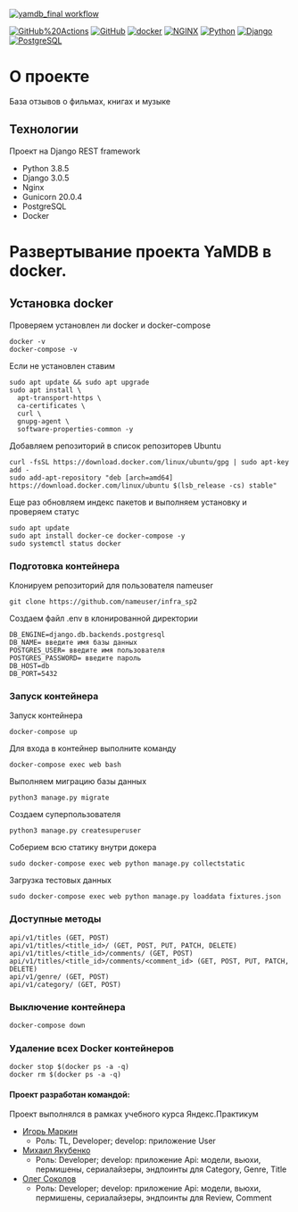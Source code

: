 
[![yamdb_final workflow](https://github.com/Olegnim/yamdb_final/workflows/yamdb_final%20workflow/badge.svg)](https://github.com/Olegnim/yamdb_final/actions?query=workflow%3A%22yamdb_final+workflow%22)

[![GitHub%20Actions](https://img.shields.io/badge/-GitHub%20Actions-464646??style=flat-square&logo=GitHub%20actions)](https://github.com/features/actions)
[![GitHub](https://img.shields.io/badge/-GitHub-464646??style=flat-square&logo=GitHub)](https://github.com/)
[![docker](https://img.shields.io/badge/-Docker-464646??style=flat-square&logo=docker)](https://www.docker.com/)
[![NGINX](https://img.shields.io/badge/-NGINX-464646??style=flat-square&logo=NGINX)](https://nginx.org/ru/)
[![Python](https://img.shields.io/badge/-Python-464646??style=flat-square&logo=Python)](https://www.python.org/)
[![Django](https://img.shields.io/badge/-Django-464646??style=flat-square&logo=Django)](https://www.djangoproject.com/)
[![PostgreSQL](https://img.shields.io/badge/-PostgreSQL-464646??style=flat-square&logo=PostgreSQL)](https://www.postgresql.org/)



# О проекте

База отзывов о фильмах, книгах и музыке

## Технологии

Проект на Django REST framework
- Python 3.8.5
- Django 3.0.5
- Nginx
- Gunicorn 20.0.4
- PostgreSQL
- Docker

# Развертывание проекта YaMDB в docker. 

## Установка docker

Проверяем установлен ли docker и docker-compose

```
docker -v
docker-compose -v
```

Если не установлен ставим

```
sudo apt update && sudo apt upgrade
sudo apt install \
  apt-transport-https \
  ca-certificates \
  curl \
  gnupg-agent \
  software-properties-common -y
```

Добавляем репозиторий в список репозиторев Ubuntu  

```
curl -fsSL https://download.docker.com/linux/ubuntu/gpg | sudo apt-key add -
sudo add-apt-repository "deb [arch=amd64] https://download.docker.com/linux/ubuntu $(lsb_release -cs) stable" 
```

Еще раз обновляем индекс пакетов и выполняем установку и проверяем статус

```
sudo apt update
sudo apt install docker-ce docker-compose -y
sudo systemctl status docker
```

### Подготовка контейнера

Клонируем репозиторий для пользователя nameuser

```
git clone https://github.com/nameuser/infra_sp2
```

Создаем файл .env в клонированной директории

```
DB_ENGINE=django.db.backends.postgresql 
DB_NAME= введите имя базы данных
POSTGRES_USER= введите имя пользователя
POSTGRES_PASSWORD= введите пароль
DB_HOST=db 
DB_PORT=5432 
```

### Запуск контейнера

Запуск контейнера

```
docker-compose up
```

Для входа в контейнер выполните команду

```
docker-compose exec web bash
```

Выполняем миграцию базы данных

```
python3 manage.py migrate
```

Создаем суперпользователя

```
python3 manage.py createsuperuser
```

Соберием всю статику внутри докера 

```
sudo docker-compose exec web python manage.py collectstatic
```

Загрузка тестовых данных 

```
sudo docker-compose exec web python manage.py loaddata fixtures.json
```

### Доступные методы

```
api/v1/titles (GET, POST)
api/v1/titles/<title_id>/ (GET, POST, PUT, PATCH, DELETE)
api/v1/titles/<title_id>/comments/ (GET, POST)
api/v1/titles/<title_id>/comments/<comment_id> (GET, POST, PUT, PATCH, DELETE)
api/v1/genre/ (GET, POST)
api/v1/category/ (GET, POST)
```

### Выключение контейнера

```bash
docker-compose down

```

### Удаление всех Docker контейнеров

```
docker stop $(docker ps -a -q)
docker rm $(docker ps -a -q)
```


#### Проект разработан командой:

Проект выполнялся в рамках учебного курса Яндекс.Практикум

* [Игорь Маркин](https://github.com/igor-markin/)
  - Роль: TL, Developer; develop: приложение User
* [Михаил Якубенко](https://github.com/vbifaa)
  - Роль: Developer; develop: приложение Api: модели, вьюхи, пермишены, сериалайзеры, эндпоинты для Category, Genre, Title
* [Олег Соколов](https://github.com/olegnim)
  - Роль: Developer; develop: приложение Api: модели, вьюхи, пермишены, сериалайзеры, эндпоинты для Review, Comment
